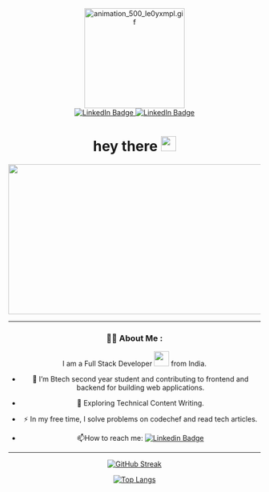<div id="header" align="center">
<a href="https://gifyu.com/image/SqlYP"><img src="https://s9.gifyu.com/images/animation_500_le0yxmpl.gif" alt="animation_500_le0yxmpl.gif" border="0" width="200"/>
</a>
<div/>



<div id="badges">
  <a href="https://www.linkedin.com/in/nitin-agarwal0412/">
    <img src="https://img.shields.io/badge/LinkedIn-001eff?style=for-the-badge&logo=linkedin&logoColor=white" alt="LinkedIn Badge"/>
  </a>
  <a href="https://www.instagram.com/nitin_agarwal_2002/">
    <img src="https://img.shields.io/badge/Instagram-f000ff?style=for-the-badge&logo=instagram&logoColor=white" alt="LinkedIn Badge"/>
  </a>
 
</div>
<img src="https://komarev.com/ghpvc/?username=nitinagarwal2002&style=flat-square&color=blue" alt=""/>
<h1>
  hey there
  <img src="https://media.giphy.com/media/hvRJCLFzcasrR4ia7z/giphy.gif" width="30px"/>
</h1>

<div align="center">
  <img src="https://media.giphy.com/media/dWesBcTLavkZuG35MI/giphy.gif" width="600" height="300"/>
</div>

---

### :woman_technologist: About Me :
I am a Full Stack Developer <img src="https://media.giphy.com/media/WUlplcMpOCEmTGBtBW/giphy.gif" width="30"> from India.



- :telescope: I’m Btech second year student and contributing to frontend and backend for building web applications.

- :seedling: Exploring Technical Content Writing.

- :zap: In my free time, I solve problems on codechef and read tech articles.

- :mailbox:How to reach me: [![Linkedin Badge](https://img.shields.io/badge/-nitin-blue?style=flat&logo=Linkedin&logoColor=white)](https://www.linkedin.com/in/nitin-agarwal0412/)

---



[![GitHub Streak](https://github-readme-streak-stats.herokuapp.com/?user=nitinagarwal2002&theme=dark&background=000000)](https://git.io/streak-stats)

[![Top Langs](https://github-readme-stats.vercel.app/api/top-langs/?username=nitinagarwal2002&layout=compact&theme=vision-friendly-dark)](https://github.com/nitinagarwal2002/github-readme-stats)



